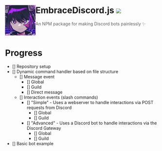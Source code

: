 <h1>
    <a href="https://github.com/zuedev/EmbraceDiscord.js">
        <img width="100" align="left" src="./assets/icon_original.png" />
    </a>
    EmbraceDiscord.js
    <a href="https://github.com/zuedev/EmbraceDiscord.js/blob/main/LICENSE">
        <img src="https://img.shields.io/github/license/zuedev/EmbraceDiscord.js?color=blue" />
    </a>
</h1>

> An NPM package for making Discord bots painlessly ✨

<br />

# Progress

- [] Repository setup
- [] Dynamic command handler based on file structure
  - [] Message event
    - [] Global
    - [] Guild
    - [] Direct message
  - [] Interaction events (slash commands)
    - [] "Simple" - Uses a webserver to handle interactions via POST requests from Discord
      - [] Global
      - [] Guild
    - [] "Advanced" - Uses a Discord bot to handle interactions via the Discord Gateway
      - [] Global
      - [] Guild
- [] Basic bot example

